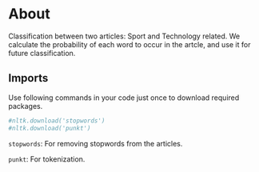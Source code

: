 # About

Classification between two articles: Sport and Technology related. We calculate the probability of each word to occur in the artcle, and use it for future classification.


## Imports

Use following commands in your code just once to download required packages.

```bash
#nltk.download('stopwords')
#nltk.download('punkt')
```

`stopwords`: For removing stopwords from the articles.

`punkt`: For tokenization.